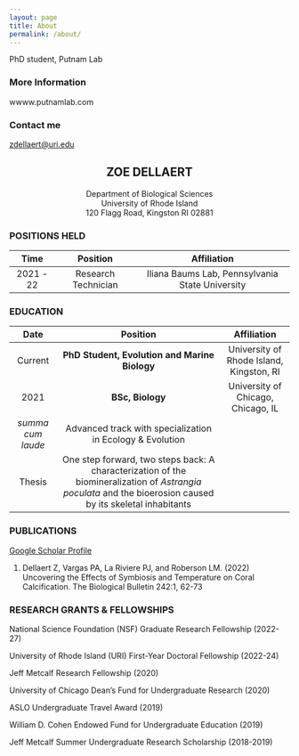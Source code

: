 ```yaml
---
layout: page
title: About
permalink: /about/
---
```


PhD student, Putnam Lab

### More Information

wwww.putnamlab.com

### Contact me

[zdellaert@uri.edu](mailto:zdellaert@uri.edu)


## <center>ZOE DELLAERT</center>
<center>Department of Biological Sciences</center>
<center>University of Rhode Island</center>
<center>120 Flagg Road, Kingston RI 02881</center>


### POSITIONS HELD

Time|Position| Affiliation
:---:|:---:|:---:
2021 - 22| Research Technician | Iliana Baums Lab, Pennsylvania State University


### EDUCATION

Date|Position| Affiliation
:---:|:---:|:---:
Current | **PhD Student, Evolution and Marine Biology** | University of Rhode Island, Kingston, RI
2021 |	**BSc, Biology** | University of Chicago, Chicago, IL
 | *summa cum laude* | Advanced track with specialization in Ecology & Evolution
 | Thesis | One step forward, two steps back: A characterization of the biomineralization of *Astrangia poculata* and the bioerosion caused by its skeletal inhabitants

### PUBLICATIONS 

[Google Scholar Profile](https://scholar.google.com/citations?user=fG_Q1uwAAAAJ&hl=en)

1. Dellaert Z, Vargas PA, La Riviere PJ, and Roberson LM. (2022) Uncovering the Effects of Symbiosis and Temperature on Coral Calcification. The Biological Bulletin 242:1, 62-73
	   
### RESEARCH GRANTS & FELLOWSHIPS

National Science Foundation (NSF) Graduate Research Fellowship (2022-27)

University of Rhode Island (URI) First-Year Doctoral Fellowship (2022-24)

Jeff Metcalf Research Fellowship (2020)

University of Chicago Dean’s Fund for Undergraduate Research (2020)

ASLO Undergraduate Travel Award (2019)

William D. Cohen Endowed Fund for Undergraduate Education (2019)

Jeff Metcalf Summer Undergraduate Research Scholarship (2018-2019)
